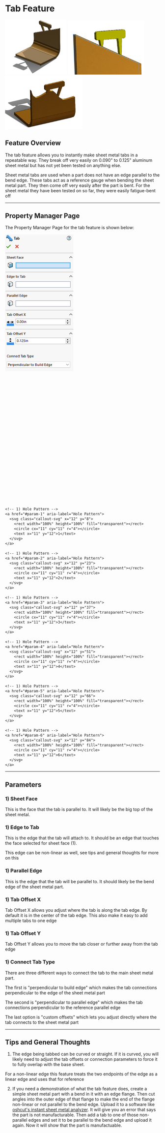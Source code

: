 # Tab Feature

<p align="left">
<img src="demo-images/tab1.png" width="200">
  <img src="demo-images/tab2.png" width="250">
  <img src="demo-images/tab3.png" width="250">
</p>

## Feature Overview

The tab feature allows you to instantly make sheet metal tabs in a repeatable way. They break off very easily on 0.090" to 0.125" aluminum sheet metal but has not yet been tested on anything else.

Sheet metal tabs are used when a part does not have an edge parallel to the bend edge. These tabs act as a reference gauge when bending the sheet metal part. They then come off very easily after the part is bent. For the sheet metal they have been tested on so far, they were easily fatigue-bent off

---

## Property Manager Page

The Property Manager Page for the tab feature is shown below:

<div class="image-annot"
     style="--callout-stroke: 2px;
            --callout-size: 22px;
            --callout-font-size: 6.5px;
            --callout-stroke-color: red;
            --callout-text-color: red;
            --callout-stroke-hover: blue;
            --callout-text-hover: blue;">
  <img src="images/tab-pmp.png" alt="Sphere Property Manager Page">

  <svg viewBox="0 0 120 100" preserveAspectRatio="xMidYMid meet" aria-hidden="true">

    <!-- 1) Hole Pattern -->
    <a href="#param-1" aria-label="Hole Pattern">
      <svg class="callout-svg" x="12" y="8">
        <rect width="100%" height="100%" fill="transparent"></rect>
        <circle cx="11" cy="11" r="4"></circle>
        <text x="11" y="12">1</text>
      </svg>
    </a>

    <!-- 1) Hole Pattern -->
    <a href="#param-2" aria-label="Hole Pattern">
      <svg class="callout-svg" x="12" y="23">
        <rect width="100%" height="100%" fill="transparent"></rect>
        <circle cx="11" cy="11" r="4"></circle>
        <text x="11" y="12">2</text>
      </svg>
    </a>

    <!-- 1) Hole Pattern -->
    <a href="#param-3" aria-label="Hole Pattern">
      <svg class="callout-svg" x="12" y="37">
        <rect width="100%" height="100%" fill="transparent"></rect>
        <circle cx="11" cy="11" r="4"></circle>
        <text x="11" y="12">3</text>
      </svg>
    </a>

    <!-- 1) Hole Pattern -->
    <a href="#param-4" aria-label="Hole Pattern">
      <svg class="callout-svg" x="12" y="51">
        <rect width="100%" height="100%" fill="transparent"></rect>
        <circle cx="11" cy="11" r="4"></circle>
        <text x="11" y="12">4</text>
      </svg>
    </a>

    <!-- 1) Hole Pattern -->
    <a href="#param-5" aria-label="Hole Pattern">
      <svg class="callout-svg" x="12" y="66">
        <rect width="100%" height="100%" fill="transparent"></rect>
        <circle cx="11" cy="11" r="4"></circle>
        <text x="11" y="12">5</text>
      </svg>
    </a>

    <!-- 1) Hole Pattern -->
    <a href="#param-6" aria-label="Hole Pattern">
      <svg class="callout-svg" x="12" y="84">
        <rect width="100%" height="100%" fill="transparent"></rect>
        <circle cx="11" cy="11" r="4"></circle>
        <text x="11" y="12">6</text>
      </svg>
    </a>


  </svg>
</div>


---

## Parameters

### <a id="param-1"></a>1) Sheet Face

This is the face that the tab is parallel to. It will likely be the big top of the sheet metal.

### <a id="param-2"></a>1) Edge to Tab

This is the edge that the tab will attach to. It should be an edge that touches the face selected for sheet face (1).

This edge can be non-linear as well, see tips and general thoughts for more on this

### <a id="param-3"></a>1) Parallel Edge

This is the edge that the tab will be parallel to. It should likely be the bend edge of the sheet metal part.

### <a id="param-4"></a>1) Tab Offset X

Tab Offset X allows you adjust where the tab is along the tab edge. By default it is in the center of the tab edge. This also make it easy to add multiple tabs to one edge

### <a id="param-5"></a>1) Tab Offset Y

Tab Offset Y allows you to move the tab closer or further away from the tab edge

### <a id="param-6"></a>1) Connect Tab Type

There are three different ways to connect the tab to the main sheet metal part.

The first is "perpendicular to build edge" which makes the tab connections perpendicular to the edge of the sheet metal part

The second is "perpendicular to parallel edge" which makes the tab connections perpendicular to the reference parallel edge

The last option is "custom offsets" which lets you adjust directly where the tab connects to the sheet metal part

---

## Tips and General Thoughts

1. The edge being tabbed can be curved or straight. If it is curved, you will likely need to adjust the tab offsets or connection parameters to force it to fully overlap with the base sheet. 

For a non-linear edge this feature treats the two endpoints of the edge as a linear edge and uses that for reference

2. If you need a demonstration of what the tab feature does, create a simple sheet metal part with a bend in it with an edge flange. Then cut angles into the outer edge of that flange to make the end of the flange non-linear or not parallel to the bend edge. Upload it to a software like [oshcut's instant sheet metal analyzer]("https://app.oshcut.com/cart"). It will give you an error that says the part is not manufacturable. Then add a tab to one of those non-parallel edges and set it to be parallel to the bend edge and upload it again. Now it will show that the part is manufactuable.